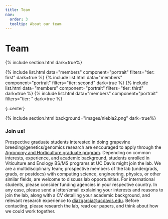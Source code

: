 ```yaml
---
title: Team
nav:
  order: 3
  tooltip: About our team
---
```


# <i class="fas fa-users"></i>Team

{% include section.html dark=true%}

{% include list.html data="members" component="portrait" filters="tier: first" dark=true %}
{% include list.html data="members" component="portrait" filters="tier: second" dark=true %}
{% include list.html data="members" component="portrait" filters="tier: third" dark=true %}
{% include list.html data="members" component="portrait" filters="tier: " dark=true %}


{:.center}

{% include section.html background="images/niebla2.png" dark=true%}


### Join us!
Prospective graduate students interested in doing grapevine breeding/genetics/genomics research are encouraged to apply through the [Agronomy and Horticulture graduate program](https://ggha.ucdavis.edu). Depending on common interests, experience, and academic background, students enrolled in Viticulture and Enology BS/MS programs at UC Davis might join the lab. We are a multidisciplinary team; prospective members of the lab (undergrads, grads, or postdocs) with computing science, engineering, physics, or other similar fields, are welcome to discuss lab opportunities. For international students, please consider funding agencies in your respective country. In any case, please send a letter/email explaining your interests and reasons to join the lab, along with a CV detailing your academic background, and relevant research experience to diazgarcia@ucdavis.edu. Before contacting, please research the lab, read our papers, and think about how we could work together. 
